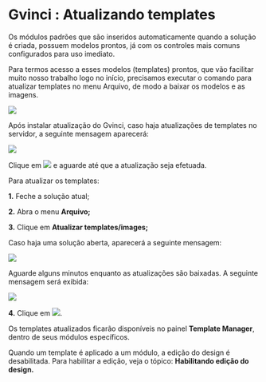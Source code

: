 # Gvinci : Atualizando templates

Os módulos padrões que são inseridos automaticamente quando a solução é criada, possuem modelos prontos, já com os controles mais comuns configurados para uso imediato.

Para termos acesso a esses modelos \(templates\) prontos, que vão facilitar muito nosso trabalho logo no início, precisamos executar o comando para atualizar templates no menu Arquivo, de modo a baixar os modelos e as imagens.

![](http://www.gvinci.com.br/manual/atualizatemp2gv5.zoom100.png)

Após instalar atualização do Gvinci, caso haja atualizações de templates no servidor, a seguinte mensagem aparecerá:

![](http://www.gvinci.com.br/manual/atualizatempgv5.zoom80.png)

Clique em ![](http://www.gvinci.com.br/manual/sim-bt.png) e aguarde até que a atualização seja efetuada.

Para atualizar os templates:

**1.** Feche a solução atual;

**2.** Abra o menu **Arquivo;**

**3.** Clique em **Atualizar templates/images;**

Caso haja uma solução aberta, aparecerá a seguinte mensagem:

![](http://www.gvinci.com.br/manual/atualizatemp.zoom80.png)

Aguarde alguns minutos enquanto as atualizações são baixadas. A seguinte mensagem será exibida:

![](http://www.gvinci.com.br/manual/templatesatualizadosg.zoom80.png)

**4.** Clique em ![](http://www.gvinci.com.br/manual/okbutton4.png).

Os templates atualizados ficarão disponíveis no painel **Template Manager**, dentro de seus módulos específicos.

Quando um template é aplicado a um módulo, a edição do design é desabilitada. Para habilitar a edição, veja o tópico: **Habilitando edição do design.**

